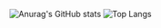 ![Anurag's GitHub stats](https://github-readme-stats.vercel.app/api?username=naila-saleh&theme=midnight-purple&show_icons=true)
![Top Langs](https://github-readme-stats.vercel.app/api/top-langs/?username=naila-saleh&theme=midnight-purple&hide_progress=true)
